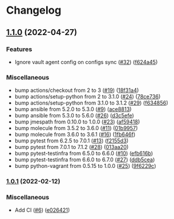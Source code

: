 # Changelog

## [1.1.0](https://github.com/nahsi/ansible-consul/compare/v1.0.1...v1.1.0) (2022-04-27)


### Features

* Ignore vault agent config on configs sync ([#32](https://github.com/nahsi/ansible-consul/issues/32)) ([f624a45](https://github.com/nahsi/ansible-consul/commit/f624a45fec593fd7c0a94fed7b3b419bbdcbb52e))


### Miscellaneous

* bump actions/checkout from 2 to 3 ([#19](https://github.com/nahsi/ansible-consul/issues/19)) ([18f31a4](https://github.com/nahsi/ansible-consul/commit/18f31a4a3de042a254fc275acce899460caac879))
* bump actions/setup-python from 2 to 3.1.0 ([#24](https://github.com/nahsi/ansible-consul/issues/24)) ([78ce736](https://github.com/nahsi/ansible-consul/commit/78ce7366761b1e9dc812c8090fb7c2591e8bd7cd))
* bump actions/setup-python from 3.1.0 to 3.1.2 ([#29](https://github.com/nahsi/ansible-consul/issues/29)) ([f634856](https://github.com/nahsi/ansible-consul/commit/f634856a14e1a0ad20c83146cdd093b0afde416f))
* bump ansible from 5.2.0 to 5.3.0 ([#9](https://github.com/nahsi/ansible-consul/issues/9)) ([ace8813](https://github.com/nahsi/ansible-consul/commit/ace8813660492a55e1910396a77b027da4bea3ef))
* bump ansible from 5.3.0 to 5.6.0 ([#26](https://github.com/nahsi/ansible-consul/issues/26)) ([d3c5efe](https://github.com/nahsi/ansible-consul/commit/d3c5efeed46be8f0872c7ffe369a154f4cdb9e35))
* bump jmespath from 0.10.0 to 1.0.0 ([#23](https://github.com/nahsi/ansible-consul/issues/23)) ([af59418](https://github.com/nahsi/ansible-consul/commit/af594185231b6841ef959289da870703c8423e13))
* bump molecule from 3.5.2 to 3.6.0 ([#11](https://github.com/nahsi/ansible-consul/issues/11)) ([01b9957](https://github.com/nahsi/ansible-consul/commit/01b9957406a9197589686a4d7c3c5d25d244741c))
* bump molecule from 3.6.0 to 3.6.1 ([#16](https://github.com/nahsi/ansible-consul/issues/16)) ([1fb646f](https://github.com/nahsi/ansible-consul/commit/1fb646f321d1f53d9de2f0afc3e775ad2998542f))
* bump pytest from 6.2.5 to 7.0.1 ([#13](https://github.com/nahsi/ansible-consul/issues/13)) ([f2155d3](https://github.com/nahsi/ansible-consul/commit/f2155d3f0a821c23774b665d1a837909ae6863cd))
* bump pytest from 7.0.1 to 7.1.2 ([#28](https://github.com/nahsi/ansible-consul/issues/28)) ([013aa20](https://github.com/nahsi/ansible-consul/commit/013aa20ea9db59b21ba46e6a1a51df95074f616a))
* bump pytest-testinfra from 6.5.0 to 6.6.0 ([#10](https://github.com/nahsi/ansible-consul/issues/10)) ([efb616b](https://github.com/nahsi/ansible-consul/commit/efb616b8773242a9cbb764e3d6aa454a3b6d28eb))
* bump pytest-testinfra from 6.6.0 to 6.7.0 ([#27](https://github.com/nahsi/ansible-consul/issues/27)) ([ddb5cea](https://github.com/nahsi/ansible-consul/commit/ddb5ceaf385854e6b36fb38c8429cb600924300e))
* bump python-vagrant from 0.5.15 to 1.0.0 ([#25](https://github.com/nahsi/ansible-consul/issues/25)) ([9f6229c](https://github.com/nahsi/ansible-consul/commit/9f6229c37a6f898c147d7ffbda58bb94cd06cd1b))

### [1.0.1](https://github.com/nahsi/ansible-consul/compare/v1.0.0...v1.0.1) (2022-02-12)


### Miscellaneous

* Add CI ([#6](https://github.com/nahsi/ansible-consul/issues/6)) ([e026421](https://github.com/nahsi/ansible-consul/commit/e026421a038d78f1bee7bf69f391f50ef2f56b63))
